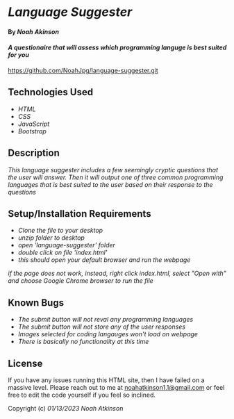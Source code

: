 # _Language Suggester_

#### By _**Noah Akinson**_

#### _A questionaire that will assess which programming languge is best suited for you_

https://github.com/NoahJpg/language-suggester.git

## Technologies Used

* _HTML_
* _CSS_
* _JavaScript_
* _Bootstrap_

## Description

_This language suggester includes a few seemingly cryptic questions that the user will answer. Then it will output one of three common programming languages that is best suited to the user based on their response to the questions_

## Setup/Installation Requirements

* _Clone the file to your desktop_
* _unzip folder to desktop_
* _open 'language-suggester' folder_
* _double click on file 'index.html'_
* _this should open your default browser and run the webpage_

_if the page does not work, instead, right click index.html, select "Open with" and choose Google Chrome browser to run the file_

## Known Bugs

* _The submit button will not reval any programming languages_
* _The submit button will not store any of the user responses_
* _Images selected for coding langauges won't load on webpage_
* _There is basically no functionality at this time_



## License

If you have any issues running this HTML site, then I have failed on a massive level. Please reach out to me at noahatkinson1.1@gmail.com or feel free to edit the code yourself if you feel so inclined.

Copyright (c) _01/13/2023_ _Noah Atkinson_
